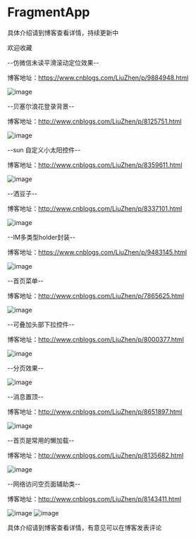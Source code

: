 # FragmentApp
具体介绍请到博客查看详情，持续更新中

欢迎收藏

--仿微信未读平滑滚动定位效果--

博客地址：https://www.cnblogs.com/LiuZhen/p/9884948.html

![image](https://github.com/1024477951/FragmentApp/blob/master/app/src/main/gif/smooth.gif)

--贝塞尔浪花登录背景--

博客地址：http://www.cnblogs.com/LiuZhen/p/8125751.html

![image](https://github.com/1024477951/FragmentApp/blob/master/app/src/main/gif/water.gif)

--sun 自定义小太阳控件--

博客地址：http://www.cnblogs.com/LiuZhen/p/8359611.html

![image](https://github.com/1024477951/FragmentApp/blob/master/app/src/main/gif/sun.gif)

--洒豆子--

博客地址：http://www.cnblogs.com/LiuZhen/p/8337101.html

![image](https://github.com/1024477951/FragmentApp/blob/master/app/src/main/gif/beans.gif)

--IM多类型holder封装--

博客地址：https://www.cnblogs.com/LiuZhen/p/9483145.html

![image](https://github.com/1024477951/FragmentApp/blob/master/app/src/main/gif/holder.gif)

--首页菜单--

博客地址：http://www.cnblogs.com/LiuZhen/p/7865625.html

![image](https://github.com/1024477951/FragmentApp/blob/master/app/src/main/gif/menu.gif)

--可叠加头部下拉控件--

博客地址：http://www.cnblogs.com/LiuZhen/p/8000377.html

![image](https://github.com/1024477951/FragmentApp/blob/master/app/src/main/gif/pull4.gif)

--分页效果--

![image](https://github.com/1024477951/FragmentApp/blob/master/app/src/main/gif/page.gif)

--消息置顶--

博客地址：http://www.cnblogs.com/LiuZhen/p/8651897.html

![image](https://github.com/1024477951/FragmentApp/blob/master/app/src/main/gif/top.gif)

--首页是常用的懒加载--

博客地址：http://www.cnblogs.com/LiuZhen/p/8135682.html

![image](https://github.com/1024477951/FragmentApp/blob/master/app/src/main/gif/lazy.gif)

--网络访问空页面辅助类--

博客地址：http://www.cnblogs.com/LiuZhen/p/8143411.html

![image](https://github.com/1024477951/FragmentApp/blob/master/app/src/main/gif/empty.gif)
![image](https://github.com/1024477951/FragmentApp/blob/master/app/src/main/gif/loading.gif)

具体介绍请到博客查看详情，有意见可以在博客发表评论
